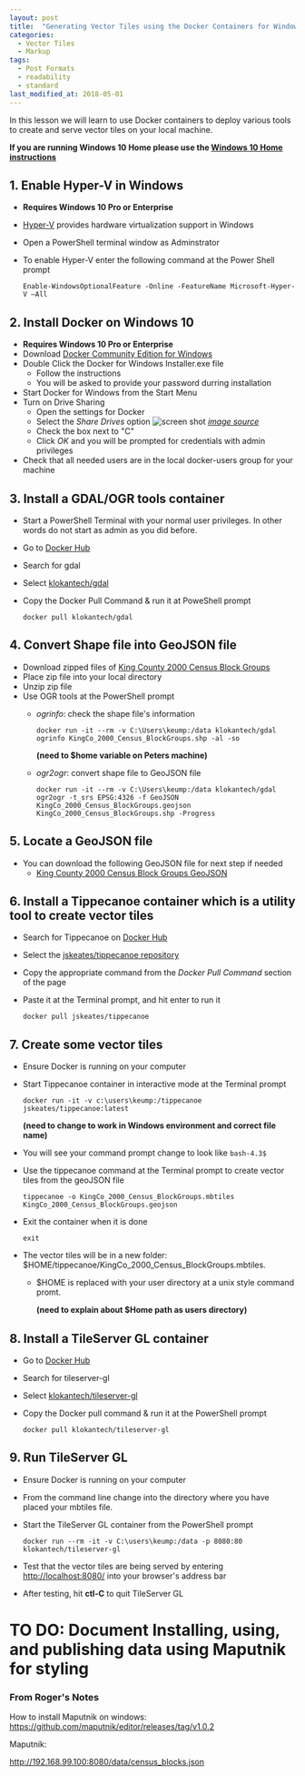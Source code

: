 ```yaml
---
layout: post
title:  "Generating Vector Tiles using the Docker Containers for Windows 10 (Pro and Enterprise)"
categories:
  - Vector Tiles
  - Markup
tags:
  - Post Formats
  - readability
  - standard
last_modified_at: 2018-05-01
---
```



In this lesson we will learn to use Docker containers to deploy various tools to create and serve vector tiles on your local machine.
<!--more-->

__If you are running Windows 10 Home please use the [Windows 10 Home instructions](/vector%20tiles/markup/2018/05/01/VectorTileWorkshop-Windows10Home.html)__

## 1. Enable Hyper-V in Windows ##
+ __Requires Windows 10 Pro  or Enterprise__
+ [Hyper-V](https://docs.microsoft.com/en-us/virtualization/hyper-v-on-windows/about/) provides hardware virtualization support in Windows
+ Open a PowerShell terminal window as Adminstrator
+ To enable Hyper-V enter the following command at the Power Shell prompt
  
    `Enable-WindowsOptionalFeature -Online -FeatureName Microsoft-Hyper-V –All`

## 2. Install Docker on Windows 10 ##
+ __Requires Windows 10 Pro  or Enterprise__
+ Download [Docker Community Edition for Windows](https://docs.docker.com/docker-for-windows/install/#download-docker-for-windows)
+ Double Click the Docker for Windows Installer.exe file
    + Follow the instructions
    + You will be asked to provide your password durring installation
+ Start Docker for Windows from the Start Menu
+ Turn on Drive Sharing
    + Open the settings for Docker
    + Select the _Share Drives_ option ![screen shot](https://pkgeo-org.github.io/assets/images/windows10pro_docker_share_drives.png "Docker Share Drives Settings") [_image source_](https://forums.docker.com/t/volume-mounts-in-windows-does-not-work/10693/6)
    + Check the box next to "C"
    + Click _OK_ and you will be prompted for credentials with admin privileges
+ Check that all needed users are in the local docker-users group for your machine

## 3. Install a GDAL/OGR tools container ##
+ Start a PowerShell Terminal with your normal user privileges. In other words do not start as admin as you did before.
+ Go to [Docker Hub](https://hub.docker.com/)
+ Search for gdal
+ Select [klokantech/gdal](https://hub.docker.com/r/klokantech/gdal/)
+ Copy the Docker Pull Command & run it at PoweShell prompt
  
    `docker pull klokantech/gdal`

## 4. Convert Shape file into GeoJSON file ##
+ Download zipped files of [King County 2000 Census Block Groups](https://drive.google.com/open?id=1UKC5AZYtN1tId1jqORPmBO90LetsYJ9C)
+ Place zip file into your local directory
+ Unzip zip file
+ Use OGR tools at the PowerShell prompt
    + _ogrinfo_: check the shape file's information

        `docker run -it --rm -v C:\Users\keump:/data klokantech/gdal ogrinfo KingCo_2000_Census_BlockGroups.shp -al -so`
  
        __(need to $home variable on Peters machine)__

    + _ogr2ogr_: convert shape file to GeoJSON file
 
        `docker run -it --rm -v C:\Users\keump:/data klokantech/gdal ogr2ogr -t_srs EPSG:4326 -f GeoJSON KingCo_2000_Census_BlockGroups.geojson KingCo_2000_Census_BlockGroups.shp -Progress`

## 5. Locate a GeoJSON file ##
+ You can download the following GeoJSON file for next step if needed
  + [King County 2000 Census Block Groups GeoJSON](https://drive.google.com/file/d/1ofMZSOH34HIMNKqjo0w4H9qzzAukCKQg/view?usp=sharing)
  
## 6. Install a Tippecanoe container which is a utility tool to create vector tiles ##
* Search for Tippecanoe on [Docker Hub](https://hub.docker.com/)
* Select the [jskeates/tippecanoe repository](https://hub.docker.com/r/jskeates/tippecanoe/)
* Copy the appropriate command from the *Docker Pull Command* section of the page
* Paste it at the Terminal prompt, and hit enter to run it

	`docker pull jskeates/tippecanoe`

## 7. Create some vector tiles ##
+ Ensure Docker is running on your computer
+ Start Tippecanoe container in interactive mode at the Terminal prompt

	`docker run -it -v c:\users\keump:/tippecanoe jskeates/tippecanoe:latest`

    __(need to change to work in Windows environment and correct file name)__

+ You will see your command prompt change to look like `bash-4.3$`
+ Use the tippecanoe command at the Terminal prompt to create vector tiles from the geoJSON file

	`tippecanoe -o KingCo_2000_Census_BlockGroups.mbtiles KingCo_2000_Census_BlockGroups.geojson`
	
+ Exit the container when it is done

	`exit`
	
+ The vector tiles will be in a new folder: $HOME/tippecanoe/KingCo_2000_Census_BlockGroups.mbtiles.
    + $HOME is replaced with your user directory at a unix style command promt.

        __(need to explain about $Home path as users directory)__
  
## 8. Install a TileServer GL container ##
+ Go to [Docker Hub](https://hub.docker.com/)
+ Search for tileserver-gl
+ Select [klokantech/tileserver-gl](https://hub.docker.com/r/klokantech/tileserver-gl/)
+ Copy the Docker pull command & run it at the PowerShell prompt

    `docker pull klokantech/tileserver-gl`

## 9. Run TileServer GL ##
+ Ensure Docker is running on your computer
+ From the command line change into the directory where you have placed your mbtiles file.

+ Start the TileServer GL container from the PowerShell prompt

    `docker run --rm -it -v C:\users\keump:/data -p 8080:80 klokantech/tileserver-gl`
  
+ Test that the vector tiles are being served by entering [http://localhost:8080/](http://localhost:8080) into your browser's address bar
  
+ After testing, hit __ctl-C__ to quit TileServer GL

# TO DO: Document Installing, using, and publishing data using Maputnik for styling #
### From Roger's Notes ###
How to install Maputnik on windows:
https://github.com/maputnik/editor/releases/tag/v1.0.2

Maputnik:

http://192.168.99.100:8080/data/census_blocks.json
